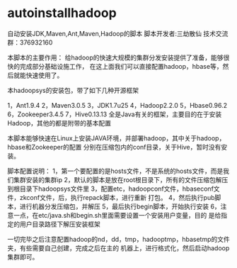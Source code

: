 # autoinstallhadoop
自动安装JDK,Maven,Ant,Maven,Hadoop的脚本
脚本开发者:三劫散仙
技术交流群：376932160

本脚本的主要作用： 给hadoop的快速大规模的集群分发安装提供了准备，能够很快的完成部分基础设施工作，
在这上面我们可以直接配置hadoop，hbase等，然后就能快速使用了。


本hadoopsys的安装包，带了如下几种开源框架

1，Ant1.9.4
2，Maven3.0.5
3，JDK1.7u25
4，Hadoop2.2.0
5，Hbase0.96.2
6，Zookeeper3.4.5
7，Hive0.13.13
全是Java有关的框架，主要目的在于安装Hadoop，其他的都是附带的基本配置

本脚本能够快速在Linux上安装JAVA环境，并部署hadoop，其中关于hadoop，hbase和Zookeeper的配置
分别在压缩包内的conf目录，关于Hive，暂时没有安装。


脚本配置说明：
1，第一个要配置的是hosts文件，不是系统的hosts文件，而是我们集群安装的集群ip
2，默认的脚本是放在root根目录下，所有的文件压缩包解压到根目录下hadoopsys文件里
3，配置etc，hadoopconf文件，hbaseconf文件，zkconf文件，后，执行repack脚本，进行重新
打包。
4，然后执行pub脚本，进行机器分发压缩包，并解压
5，最后执行begin脚本，开始执行安装
6，注意一点，在etc/java.sh和begin.sh里面需要设置一个安装用户变量，目的
是给指定的用户目录路径下解压安装框架



一切完毕之后注意配置hadoop的nd，dd，tmp，hadooptmp，hbasetmp的文件夹，有些需要自己创建，完成之后在主的
机器上，进行格式化，然后启动hadoop集群即可。
